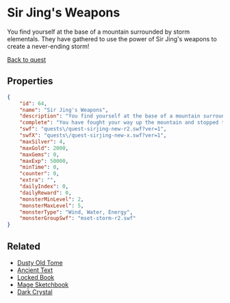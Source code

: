 # Sir Jing's Weapons

You find yourself at the base of a mountain surrounded by storm elementals. They have gathered to use the power of Sir Jing's weapons to create a never-ending storm!

[Back to quest](../quests.md)

## Properties

```json
{
    "id": 64,
    "name": "Sir Jing's Weapons",
    "description": "You find yourself at the base of a mountain surrounded by storm elementals. They have gathered to use the power of Sir Jing's weapons to create a never-ending storm!",
    "complete": "You have fought your way up the mountain and stopped the storm elementals from summoning a never-ending storm! For the sake of the world, you must take Sir Jing's weapon for safe keeping.",
    "swf": "quests\/quest-sirjing-new-r2.swf?ver=1",
    "swfX": "quests\/quest-sirjing-new-x.swf?ver=1",
    "maxSilver": 4,
    "maxGold": 2000,
    "maxGems": 0,
    "maxExp": 50000,
    "minTime": 0,
    "counter": 0,
    "extra": "",
    "dailyIndex": 0,
    "dailyReward": 0,
    "monsterMinLevel": 2,
    "monsterMaxLevel": 5,
    "monsterType": "Wind, Water, Energy",
    "monsterGroupSwf": "mset-storm-r2.swf"
}
```

## Related

- [Dusty Old Tome](../items/733-dusty-old-tome.md)
- [Ancient Text](../items/734-ancient-text.md)
- [Locked Book](../items/735-locked-book.md)
- [Mage Sketchbook](../items/736-mage-sketchbook.md)
- [Dark Crystal](../items/8378-dark-crystal.md)

